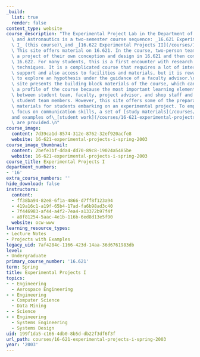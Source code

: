 ```yaml
---
_build:
  list: true
  render: false
content_type: website
course_description: "The Experimental Project Lab in the Department of Aeronautics\
  \ and Astronautics is a two-semester course sequence: _16.621 Experimental Projects\
  \ I_ (this course)\_and _[16.622 Experimental Projects II](/courses/16-622-experimental-projects-ii-fall-2003/)_.\
  \ This site offers material on 16.621. In the course, two-person teams initiate\
  \ a project of their own conception and design in 16.621 and then complete it in\
  \ 16.622. For many students, this is a first encounter with research standards and\
  \ techniques. It is a complicated course that requires a lot of interaction and\
  \ support and also access to facilities and materials, but it is rewarding for students\
  \ to explore an hypothesis under the guidance of a faculty advisor.\n\nThis OCW\
  \ site presents the building block materials of the course, which can provide only\
  \ a profile of the course because the most important learning elements are the interactions\
  \ between student team, faculty, project advisor, and shop staff and also between\
  \ student team members. However, this site offers some of the preparation and guidance\
  \ materials for students embarking on an experimental project. To emphasize the\
  \ focus on communication skills, a set of [study materials](/courses/16-621-experimental-projects-i-spring-2003/pages/study-materials)\_\
  and examples of\_[student work](/courses/16-621-experimental-projects-i-spring-2003/pages/projects)\
  \ are provided.\n"
course_image:
  content: 7d39ca1d-8574-312e-8762-32ef920acfe8
  website: 16-621-experimental-projects-i-spring-2003
course_image_thumbnail:
  content: 2befe3bf-dda4-dd70-89c8-19024a5485be
  website: 16-621-experimental-projects-i-spring-2003
course_title: Experimental Projects I
department_numbers:
- '16'
extra_course_numbers: ''
hide_download: false
instructors:
  content:
  - ff38ba94-82e8-6f1a-4866-d7ff8f123a94
  - 419a16c1-a19f-65b4-17ad-fa6b98ad3c40
  - 7f446983-af44-a4f2-7ea4-a13372b97f4f
  - a8f81254-5aac-4e1b-116b-6ed8d13e5f90
  website: ocw-www
learning_resource_types:
- Lecture Notes
- Projects with Examples
legacy_uid: 7af4284c-1166-423d-14aa-36d6761983db
level:
- Undergraduate
primary_course_number: '16.621'
term: Spring
title: Experimental Projects I
topics:
- - Engineering
  - Aerospace Engineering
- - Engineering
  - Computer Science
  - Data Mining
- - Science
- - Engineering
  - Systems Engineering
  - Systems Design
uid: 199f1da5-c166-4db0-8b5d-db22f3df6f3f
url_path: courses/16-621-experimental-projects-i-spring-2003
year: '2003'
---
```

